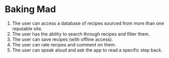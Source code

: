 # Baking Mad

 1. The user can access a database of recipes sourced from more than one reputable site.
 2. The user has the ability to search through recipes and filter them.
 3. The user can save recipes (with offline access).
 4. The user can rate recipes and comment on them.
 5. The user can speak aloud and ask the app to read a specific step back.
